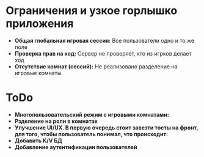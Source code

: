 # Ограничения и узкое горлышко приложения

- **Общая глобальная игровая сессия:** Все пользователи одно и то же поле
- **Проверка прав на ход:** Сервер не проверяет, кто из игрков делает ход
- **Отсутствие комнат (сессий):** Не реализовано разделение на игровые комнаты.

# ToDo

- **Многопользовательский режим с игровыми комнатами:**
- **Рзделение на роли в комнатах**
- **Улучшение UI/UX. В первую очередь стоит завезти тосты на фронт, для того, чтобы пользователь понимал, что происходит:**
- **Добавить K/V БД**
- **Добавление аутентификации пользователей**
